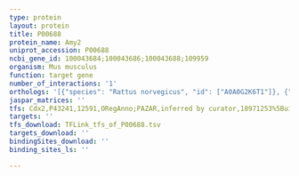 ```yaml
---
type: protein
layout: protein
title: P00688
protein_name: Amy2
uniprot_accession: P00688
ncbi_gene_id: 100043684;100043686;100043688;109959
organism: Mus musculus
function: target gene
number_of_interactions: '1'
orthologs: '[{"species": "Rattus norvegicus", "id": ["A0A0G2K6T1"]}, {"species": "Danio rerio", "id": ["Q6P5J0"]}, {"species": "Caenorhabditis elegans", "id": ["<a href=\"/protein/p91982\">P91982</a>"]}]'
jaspar_matrices: ''
tfs: Cdx2,P43241,12591,ORegAnno;PAZAR,inferred by curator,18971253%5Buid%5D+OR+26578589%5Buid%5D,No
targets: ''
tfs_download: TFLink_tfs_of_P00688.tsv
targets_download: ''
bindingSites_download: ''
binding_sites_ls: ''

---
```

